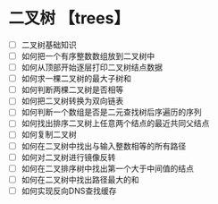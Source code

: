 # 二叉树 【trees】
+ [ ] 二叉树基础知识
+ [ ] 如何把一个有序整数数组放到二叉树中
+ [ ] 如何从顶部开始逐层打印二叉树结点数据
+ [ ] 如何求一棵二叉树的最大子树和
+ [ ] 如何判断两棵二叉树是否相等
+ [ ] 如何把二叉树转换为双向链表
+ [ ] 如何判断一个数组是否是二元查找树后序遍历的序列
+ [ ] 如何找出排序二叉树上任意两个结点的最近共同父结点
+ [ ] 如何复制二叉树
+ [ ] 如何在二叉树中找出与输入整数相等的所有路径
+ [ ] 如何对二叉树进行镜像反转
+ [ ] 如何在二叉排序树中找出第一个大于中间值的结点
+ [ ] 如何在二叉树中找出路径最大的和
+ [ ] 如何实现反向DNS查找缓存
